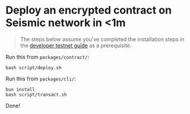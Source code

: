 # Deploy an encrypted contract on Seismic network in <1m

> The steps below assume you've completed the installation steps in the [developer testnet guide](https://docs.seismic.systems/appendix/deployments) as a prerequisite.

Run this from `packages/contract/`:

```
bash script/deploy.sh
```

Run this from `packages/cli/`:

```
bun install
bash script/transact.sh
```

Done!
